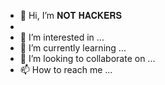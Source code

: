 - 👋 Hi, I’m 𝐍𝐎𝐓 𝐇𝐀𝐂𝐊𝐄𝐑𝐒
- 
- 👀 I’m interested in ...
- 🌱 I’m currently learning ...
- 💞️ I’m looking to collaborate on ...
- 📫 How to reach me ... 

<!---
riahiaziz587/riahiaziz587 is a ✨ special ✨ repository because its `README.md` (this file) appears on your GitHub profile.
You can click the Preview link to take a look at your changes.
--->
